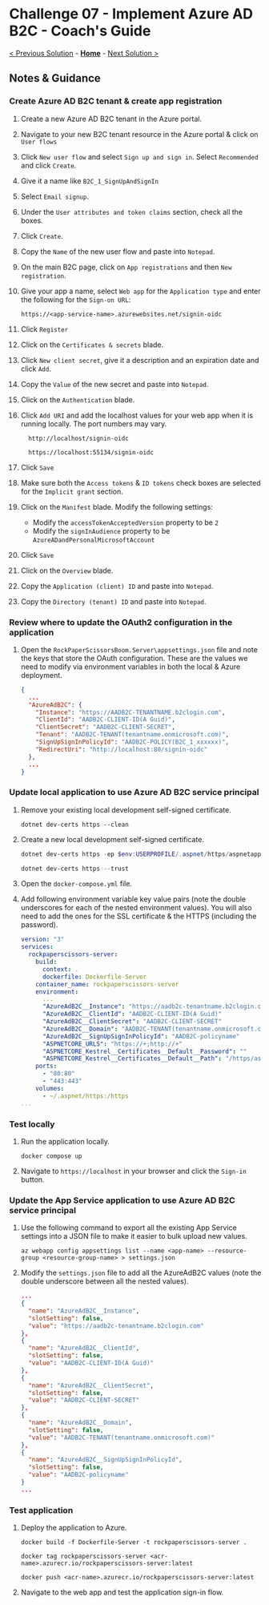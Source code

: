 # Challenge 07 - Implement Azure AD B2C - Coach's Guide

[< Previous Solution](./Solution-06.md) - **[Home](./README.md)** - [Next Solution >](./Solution-08.md)

## Notes & Guidance

### Create Azure AD B2C tenant & create app registration

1.  Create a new Azure AD B2C tenant in the Azure portal.

1.  Navigate to your new B2C tenant resource in the Azure portal & click on `User flows`

1.  Click `New user flow` and select `Sign up and sign in`. Select `Recommended` and click `Create`.

1.  Give it a name like `B2C_1_SignUpAndSignIn`

1.  Select `Email signup`.

1.  Under the `User attributes and token claims` section, check all the boxes.

1.  Click `Create`.

1.  Copy the `Name` of the new user flow and paste into `Notepad`.

1.  On the main B2C page, click on `App registrations` and then `New registration`.

1.  Give your app a name, select `Web app` for the `Application type` and enter the following for the `Sign-on URL`:

    `https://<app-service-name>.azurewebsites.net/signin-oidc`

1.  Click `Register`

1.  Click on the `Certificates & secrets` blade.

1.  Click `New client secret`, give it a description and an expiration date and click `Add`.

1.  Copy the `Value` of the new secret and paste into `Notepad`.

1.  Click on the `Authentication` blade.

1.  Click `Add URI` and add the localhost values for your web app when it is running locally. The port numbers may vary.

    ```text
      http://localhost/signin-oidc

      https://localhost:55134/signin-oidc
    ```

1.  Click `Save`

1.  Make sure both the `Access tokens` & `ID tokens` check boxes are selected for the `Implicit grant` section.

1.  Click on the `Manifest` blade. Modify the following settings:

    - Modify the `accessTokenAcceptedVersion` property to be `2`
    - Modify the `signInAudience` property to be `AzureADandPersonalMicrosoftAccount`

1.  Click `Save`

1.  Click on the `Overview` blade.

1.  Copy the `Application (client) ID` and paste into `Notepad`.

1.  Copy the `Directory (tenant) ID` and paste into `Notepad`.

### Review where to update the OAuth2 configuration in the application

1.  Open the `RockPaperScissorsBoom.Server\appsettings.json` file and note the keys that store the OAuth configuration. These are the values we need to modify via environment variables in both the local & Azure deployment.

    ```json
    {
      ...
      "AzureAdB2C": {
        "Instance": "https://AADB2C-TENANTNAME.b2clogin.com",
        "ClientId": "AADB2C-CLIENT-ID(A Guid)",
        "ClientSecret": "AADB2C-CLIENT-SECRET",
        "Tenant": "AADB2C-TENANT(tenantname.onmicrosoft.com)",
        "SignUpSignInPolicyId": "AADB2C-POLICY(B2C_1_xxxxxx)",
        "RedirectUri": "http://localhost:80/signin-oidc"
      },
      ...
    }
    ```

### Update local application to use Azure AD B2C service principal

1.  Remove your existing local development self-signed certificate.

    ```shell
    dotnet dev-certs https --clean
    ```

1.  Create a new local development self-signed certificate.

    ```powershell
    dotnet dev-certs https -ep $env:USERPROFILE/.aspnet/https/aspnetapp.pfx -p <password>

    dotnet dev-certs https --trust
    ```

1.  Open the `docker-compose.yml` file.

1.  Add following environment variable key value pairs (note the double underscores for each of the nested environment values). You will also need to add the ones for the SSL certificate & the HTTPS (including the password).

    ```yaml
    version: "3"
    services:
      rockpaperscissors-server:
        build:
          context: .
          dockerfile: Dockerfile-Server
        container_name: rockpaperscissors-server
        environment:
          ...
          "AzureAdB2C__Instance": "https://aadb2c-tenantname.b2clogin.com"
          "AzureAdB2C__ClientId": "AADB2C-CLIENT-ID(A Guid)"
          "AzureAdB2C__ClientSecret": "AADB2C-CLIENT-SECRET"
          "AzureAdB2C__Domain": "AADB2C-TENANT(tenantname.onmicrosoft.com)"
          "AzureAdB2C__SignUpSignInPolicyId": "AADB2C-policyname"
          "ASPNETCORE_URLS": "https://+;http://+"
          "ASPNETCORE_Kestrel__Certificates__Default__Password": ""
          "ASPNETCORE_Kestrel__Certificates__Default__Path": "/https/aspnetapp.pfx"
        ports:
          - "80:80"
          - "443:443"
        volumes:
          - ~/.aspnet/https:/https
    ...
    ```

### Test locally

1.  Run the application locally.

    ```shell
    docker compose up
    ```

1.  Navigate to `https://localhost` in your browser and click the `Sign-in` button.

### Update the App Service application to use Azure AD B2C service principal

1.  Use the following command to export all the existing App Service settings into a JSON file to make it easier to bulk upload new values.

    ```shell
    az webapp config appsettings list --name <app-name> --resource-group <resource-group-name> > settings.json
    ```

1.  Modify the `settings.json` file to add all the AzureAdB2C values (note the double underscore between all the nested values).

    ```json
    ...
    {
      "name": "AzureAdB2C__Instance",
      "slotSetting": false,
      "value": "https://aadb2c-tenantname.b2clogin.com"
    },
    {
      "name": "AzureAdB2C__ClientId",
      "slotSetting": false,
      "value": "AADB2C-CLIENT-ID(A Guid)"
    },
    {
      "name": "AzureAdB2C__ClientSecret",
      "slotSetting": false,
      "value": "AADB2C-CLIENT-SECRET"
    },
    {
      "name": "AzureAdB2C__Domain",
      "slotSetting": false,
      "value": "AADB2C-TENANT(tenantname.onmicrosoft.com)"
    },
    {
      "name": "AzureAdB2C__SignUpSignInPolicyId",
      "slotSetting": false,
      "value": "AADB2C-policyname"
    }
    ...
    ```

### Test application

1.  Deploy the application to Azure.

    ```shell
    docker build -f Dockerfile-Server -t rockpaperscissors-server .

    docker tag rockpaperscissors-server <acr-name>.azurecr.io/rockpaperscissors-server:latest

    docker push <acr-name>.azurecr.io/rockpaperscissors-server:latest
    ```

1.  Navigate to the web app and test the application sign-in flow.
